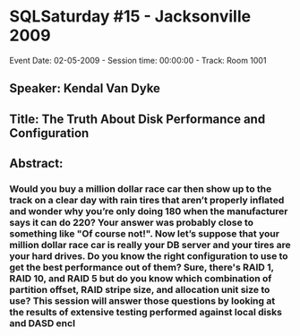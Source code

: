 # SQLSaturday #15 - Jacksonville 2009
Event Date: 02-05-2009 - Session time: 00:00:00 - Track: Room 1001
## Speaker: Kendal Van Dyke
## Title: The Truth About Disk Performance and Configuration
## Abstract:
### Would you buy a million dollar race car then show up to the track on a clear day with rain tires that aren’t properly inflated and wonder why you’re only doing 180 when the manufacturer says it can do 220? Your answer was probably close to something like "Of course not!". Now let’s suppose that your million dollar race car is really your DB server and your tires are your hard drives. Do you know the right configuration to use to get the best performance out of them? Sure, there's RAID 1, RAID 10, and RAID 5 but do you know which combination of partition offset, RAID stripe size, and allocation unit size to use? This session will answer those questions by looking at the results of extensive testing performed against local disks and DASD encl

